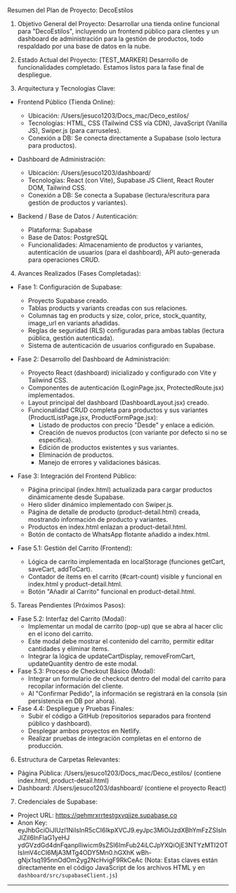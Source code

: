 Resumen del Plan de Proyecto: DecoEstilos

  1. Objetivo General del Proyecto:
  Desarrollar una tienda online funcional para "DecoEstilos", incluyendo un frontend público
  para clientes y un dashboard de administración para la gestión de productos, todo
  respaldado por una base de datos en la nube.

  2. Estado Actual del Proyecto: [TEST_MARKER]
  Desarrollo de funcionalidades completado. Estamos listos para la fase final de despliegue.

  3. Arquitectura y Tecnologías Clave:

   * Frontend Público (Tienda Online):
       * Ubicación: /Users/jesuco1203/Docs_mac/Deco_estilos/
       * Tecnologías: HTML, CSS (Tailwind CSS vía CDN), JavaScript (Vanilla JS), Swiper.js
         (para carruseles).
       * Conexión a DB: Se conecta directamente a Supabase (solo lectura para productos).

   * Dashboard de Administración:
       * Ubicación: /Users/jesuco1203/dashboard/
       * Tecnologías: React (con Vite), Supabase JS Client, React Router DOM, Tailwind CSS.
       * Conexión a DB: Se conecta a Supabase (lectura/escritura para gestión de productos y
         variantes).

   * Backend / Base de Datos / Autenticación:
       * Plataforma: Supabase
       * Base de Datos: PostgreSQL
       * Funcionalidades: Almacenamiento de productos y variantes, autenticación de usuarios
         (para el dashboard), API auto-generada para operaciones CRUD.

  4. Avances Realizados (Fases Completadas):

   * Fase 1: Configuración de Supabase:
       * Proyecto Supabase creado.
       * Tablas products y variants creadas con sus relaciones.
       * Columnas tag en products y size, color, price, stock_quantity, image_url en variants
         añadidas.
       * Reglas de seguridad (RLS) configuradas para ambas tablas (lectura pública, gestión
         autenticada).
       * Sistema de autenticación de usuarios configurado en Supabase.

   * Fase 2: Desarrollo del Dashboard de Administración:
       * Proyecto React (dashboard) inicializado y configurado con Vite y Tailwind CSS.
       * Componentes de autenticación (LoginPage.jsx, ProtectedRoute.jsx) implementados.
       * Layout principal del dashboard (DashboardLayout.jsx) creado.
       * Funcionalidad CRUD completa para productos y sus variantes (ProductListPage.jsx,
         ProductFormPage.jsx):
           * Listado de productos con precio "Desde" y enlace a edición.
           * Creación de nuevos productos (con variante por defecto si no se especifica).
           * Edición de productos existentes y sus variantes.
           * Eliminación de productos.
           * Manejo de errores y validaciones básicas.

   * Fase 3: Integración del Frontend Público:
       * Página principal (index.html) actualizada para cargar productos dinámicamente desde
         Supabase.
       * Hero slider dinámico implementado con Swiper.js.
       * Página de detalle de producto (product-detail.html) creada, mostrando información de
         producto y variantes.
       * Productos en index.html enlazan a product-detail.html.
       * Botón de contacto de WhatsApp flotante añadido a index.html.

   * Fase 5.1: Gestión del Carrito (Frontend):
       * Lógica de carrito implementada en localStorage (funciones getCart, saveCart,
         addToCart).
       * Contador de ítems en el carrito (#cart-count) visible y funcional en index.html y
         product-detail.html.
       * Botón "Añadir al Carrito" funcional en product-detail.html.

  5. Tareas Pendientes (Próximos Pasos):

   * Fase 5.2: Interfaz del Carrito (Modal):
       * Implementar un modal de carrito (pop-up) que se abra al hacer clic en el icono del
         carrito.
       * Este modal debe mostrar el contenido del carrito, permitir editar cantidades y
         eliminar ítems.
       * Integrar la lógica de updateCartDisplay, removeFromCart, updateQuantity dentro de este
         modal.
   * Fase 5.3: Proceso de Checkout Básico (Modal):
       * Integrar un formulario de checkout dentro del modal del carrito para recopilar
         información del cliente.
       * Al "Confirmar Pedido", la información se registrará en la consola (sin persistencia en
         DB por ahora).
   * Fase 4.4: Despliegue y Pruebas Finales:
       * Subir el código a GitHub (repositorios separados para frontend público y dashboard).
       * Desplegar ambos proyectos en Netlify.
       * Realizar pruebas de integración completas en el entorno de producción.

  6. Estructura de Carpetas Relevantes:

   * Página Pública: /Users/jesuco1203/Docs_mac/Deco_estilos/ (contiene index.html,
     product-detail.html)
   * Dashboard: /Users/jesuco1203/dashboard/ (contiene el proyecto React)

  7. Credenciales de Supabase:

   * Project URL: https://qehmrxrrtestgxvqjjze.supabase.co
   * Anon Key: eyJhbGciOiJIUzI1NiIsInR5cCI6IkpXVCJ9.eyJpc3MiOiJzdXBhYmFzZSIsInJlZiI6InFlaG1yeHJ
     ydGVzdGd4dnFqanplIiwicm9sZSI6ImFub24iLCJpYXQiOjE3NTYzMTI2OTIsImV4cCI6MjA3MTg4ODY5Mn0.hGXhK
     wBh-gNjx1sq195nnOdOm2yg2NcHvigF9RkCeAc
      (Nota: Estas claves están directamente en el código JavaScript de los archivos HTML y en 
  `dashboard/src/supabaseClient.js`)

  ---